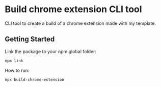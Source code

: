 # Build chrome extension CLI tool

CLI tool to create a build of a chrome extension made with my template.

## Getting Started

Link the package to your npm global folder:

```bash
npm link
```

How to run:

```bash
npx build-chrome-extension
```
